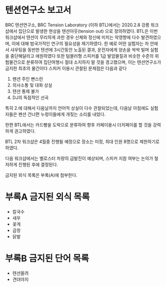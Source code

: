 # 텐션연구소 보고서

BRC 텐션연구소, BRC Tension Laboratory (이하 BTL)에서는 2020.2.8 강릉 워크샵에서 집단으로 발생한 현상을 텐션아웃(tension out) 으로 정의하였다.
BTL은 이번 워크샵에서 텐션이 무리하게 과한 경우 신체와 정신에 미치는 악영향에 다수 발견하였으며, 이에 대해 범국가적인 연구의 필요성을 제기하였다.
한 예로 어떤 실험자는 차 안에서 샤우팅을 동반한 텐션에 3시간동안 노출된 결과, 운전자에게 양손을 싹싹 빌며 실험을 중단해달라고 애원하였다
또한 텀블러형 스피커를 1급 발암물질과 비슷한 수준의 위험물건으로 분류하여 집단여행시 절대 소지하지 말 것을 경고했으며, 이는 텐션연구소가 금지한 최초의 물건이다
스피커 이용시 관찰된 문제점은 다음과 같다

 1) 펜션 주인 빤스런
 2) 의사소통 및 대화 상실
 3) 텐션 통제 불가
 4) DJ의 독점적인 선곡
 
특히 2.에 대해서 다음날까지 언어적 상실이 다수 관찰되었는데, 다음날 아침에도 실험자들은 펜션 건너편 누렁이들에게 개짖는 소리를 내었다.

한편 BTL에서는 카드빵을 도박으로 분류하여 향후 카페이용시 더치페이를 할 것을 강력하게 권고하였다.

BTL 2차 워크샵은 4월중 진행될 예정으로 장소는 미정, 최대 인원 8명으로 제한하기로 하였다.

다음 워크샵에서는 벨로스터 차량의 급발진이 예상되며, 스피커 지참 여부는 논의가 철저하게 진행된 후에 결정된다.

금지된 외식 목록은 부록(A)에 첨부한다.


# 부록A 금지된 외식 목록
* 칼국수
* 새우
* 꽃게
* 곱창
* 닭발


# 부록B 금지된 단어 목록
* 텐션올려
* 견뎌야지